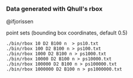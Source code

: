 ### Data generated with Qhull's rbox
@ifjorissen

point sets (bounding box coordinates, default 0.5)

```
./bin/rbox 10 D2 B100 n  > ps10.txt  
./bin/rbox 100 D2 B100 n > ps100.txt 
./bin/rbox 1000 D2 B100 n > ps1000.txt 
./bin/rbox 10000 D2 B100 n > ps10000.txt
./bin/rbox 100000 D2 B100 n > ps100000.txt
./bin/rbox 1000000 D2 B100 n > ps1000000.txt
```